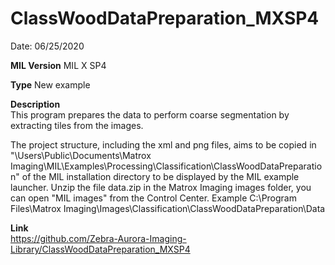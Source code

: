# ClassWoodDataPreparation_MXSP4

Date: 06/25/2020

**MIL Version** MIL X SP4  

**Type** New example

**Description**  
This program prepares the data to perform coarse segmentation by extracting tiles from the images.

The project structure, including the xml and png files, aims to be copied in "\Users\Public\Documents\Matrox Imaging\MIL\Examples\Processing\Classification\ClassWoodDataPreparation" of the MIL installation directory to be displayed by the MIL example launcher.
Unzip the file data.zip in the Matrox Imaging images folder, you can open "MIL images" from the Control Center. Example C:\Program Files\Matrox Imaging\Images\Classification\ClassWoodDataPreparation\Data

**Link**  
https://github.com/Zebra-Aurora-Imaging-Library/ClassWoodDataPreparation_MXSP4
